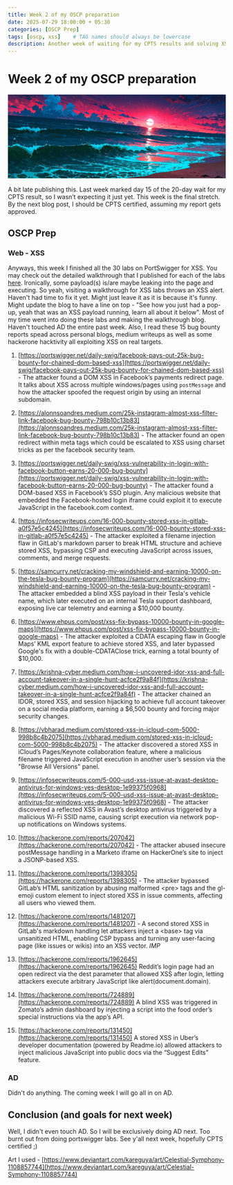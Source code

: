 ```yaml
---
title: Week 2 of my OSCP preparation 
date: 2025-07-29 18:00:00 + 05:30
categories: [OSCP Prep]
tags: [oscp, xss]    # TAG names should always be lowercase
description: Another week of waiting for my CPTS results and solving XSS labs
---
```

# Week 2 of my OSCP preparation

![](/assets/images/celestial_symphony_by_kareguya_dic6o40-pre.jpg)

A bit late publishing this. Last week marked day 15 of the 20-day wait for my CPTS result, so I wasn’t expecting it just yet. This week is the final stretch. By the next blog post, I should be CPTS certified, assuming my report gets approved.

## OSCP Prep

### Web - XSS

Anyways, this week I finished all the 30 labs on PortSwigger for XSS. You may check out the detailed walkthrough that I published for each of the labs [here](https://yashfren.github.io/posts/XSS_PortswiggerLabs_Walkthrough/). Ironically, some payload(s) is/are maybe leaking into the page and executing. So yeah, visiting a walkthrough for XSS labs throws an XSS alert. Haven't had time to fix it yet. Might just leave it as it is because it's funny. Might update the blog to have a line on top - "See how you just had a pop-up, yeah that was an XSS payload running, learn all about it below". 
Most of my time went into doing these labs and making the walkthrough blog. Haven't touched AD the entire past week. Also, I read these 15 bug bounty reports spead across personal blogs, medium writeups as well as some hackerone hacktivity all exploiting XSS on real targets.

1. [https://portswigger.net/daily-swig/facebook-pays-out-25k-bug-bounty-for-chained-dom-based-xss](https://portswigger.net/daily-swig/facebook-pays-out-25k-bug-bounty-for-chained-dom-based-xss) - The attacker found a DOM XSS in Facebook’s payments redirect page. It talks about XSS across multiple windows/pages using `postMessage` and how the attacker spoofed the request origin by using an internal subdomain. 

2. [https://alonnsoandres.medium.com/25k-instagram-almost-xss-filter-link-facebook-bug-bounty-798b10c13b83](https://alonnsoandres.medium.com/25k-instagram-almost-xss-filter-link-facebook-bug-bounty-798b10c13b83) - The attacker found an open redirect within meta tags which could be escalated to XSS using charset tricks as per the facebook security team. 

3. [https://portswigger.net/daily-swig/xss-vulnerability-in-login-with-facebook-button-earns-20-000-bug-bounty](https://portswigger.net/daily-swig/xss-vulnerability-in-login-with-facebook-button-earns-20-000-bug-bounty) - The attacker found a DOM-based XSS in Facebook’s SSO plugin. Any malicious website that embedded the Facebook-hosted login iframe could exploit it to execute JavaScript in the facebook.com context.

4. [https://infosecwriteups.com/16-000-bounty-stored-xss-in-gitlab-a0f57e5c4245](https://infosecwriteups.com/16-000-bounty-stored-xss-in-gitlab-a0f57e5c4245) - The attacker exploited a filename injection flaw in GitLab's markdown parser to break HTML structure and achieve stored XSS, bypassing CSP and executing JavaScript across issues, comments, and merge requests.

5. [https://samcurry.net/cracking-my-windshield-and-earning-10000-on-the-tesla-bug-bounty-program](https://samcurry.net/cracking-my-windshield-and-earning-10000-on-the-tesla-bug-bounty-program) - The attacker embedded a blind XSS payload in their Tesla's vehicle name, which later executed on an internal Tesla support dashboard, exposing live car telemetry and earning a $10,000 bounty.

6. [https://www.ehpus.com/post/xss-fix-bypass-10000-bounty-in-google-maps](https://www.ehpus.com/post/xss-fix-bypass-10000-bounty-in-google-maps) - The attacker exploited a CDATA escaping flaw in Google Maps’ KML export feature to achieve stored XSS, and later bypassed Google's fix with a double-CDATAClose trick, earning a total bounty of $10,000.

7. [https://krishna-cyber.medium.com/how-i-uncovered-idor-xss-and-full-account-takeover-in-a-single-hunt-acfce2f9a84f](https://krishna-cyber.medium.com/how-i-uncovered-idor-xss-and-full-account-takeover-in-a-single-hunt-acfce2f9a84f) - The attacker chained an IDOR, stored XSS, and session hijacking to achieve full account takeover on a social media platform, earning a $6,500 bounty and forcing major security changes.

8. [https://vbharad.medium.com/stored-xss-in-icloud-com-5000-998b8c4b2075](https://vbharad.medium.com/stored-xss-in-icloud-com-5000-998b8c4b2075) - The attacker discovered a stored XSS in iCloud’s Pages/Keynote collaboration feature, where a malicious filename triggered JavaScript execution in another user’s session via the "Browse All Versions" panel.

9. [https://infosecwriteups.com/5-000-usd-xss-issue-at-avast-desktop-antivirus-for-windows-yes-desktop-1e99375f0968](https://infosecwriteups.com/5-000-usd-xss-issue-at-avast-desktop-antivirus-for-windows-yes-desktop-1e99375f0968) - The attacker discovered a reflected XSS in Avast’s desktop antivirus triggered by a malicious Wi-Fi SSID name, causing script execution via network pop-up notifications on Windows systems.

10. [https://hackerone.com/reports/207042](https://hackerone.com/reports/207042) - The attacker abused insecure postMessage handling in a Marketo iframe on HackerOne’s site to inject a JSONP-based XSS.

11. [https://hackerone.com/reports/1398305](https://hackerone.com/reports/1398305) - The attacker bypassed GitLab’s HTML sanitization by abusing malformed \<pre> tags and the gl-emoji custom element to inject stored XSS in issue comments, affecting all users who viewed them.

12. [https://hackerone.com/reports/1481207](https://hackerone.com/reports/1481207) - A second stored XSS in GitLab's markdown handling let attackers inject a \<base> tag via unsanitized HTML, enabling CSP bypass and turning any user-facing page (like issues or wikis) into an XSS vector. *IMP*

13. [https://hackerone.com/reports/1962645](https://hackerone.com/reports/1962645) Reddit’s login page had an open redirect via the dest parameter that allowed XSS after login, letting attackers execute arbitrary JavaScript like alert(document.domain).

14. [https://hackerone.com/reports/724889](https://hackerone.com/reports/724889) A blind XSS was triggered in Zomato’s admin dashboard by injecting a script into the food order’s special instructions via the app’s API.

15. [https://hackerone.com/reports/131450](https://hackerone.com/reports/131450) A stored XSS in Uber’s developer documentation (powered by Readme.io) allowed attackers to inject malicious JavaScript into public docs via the “Suggest Edits” feature.

### AD 

Didn't do anything. The coming week I will go all in on AD.

## Conclusion (and goals for next week)
 
Well, I didn't even touch AD. So I will be exclusively doing AD next. Too burnt out from doing portswigger labs. See y'all next week, hopefully CPTS certified ;) 

Art I used - [https://www.deviantart.com/kareguya/art/Celestial-Symphony-1108857744](https://www.deviantart.com/kareguya/art/Celestial-Symphony-1108857744)
